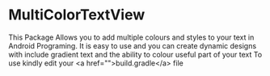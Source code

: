 # MultiColorTextView
This Package Allows you to add multiple colours and styles to your text in Android Programing. It is easy to use and you can create dynamic designs with include gradient text and the ability to colour useful part of your text  To use kindly edit your &lt;a href="">build.gradle&lt;/a> file
